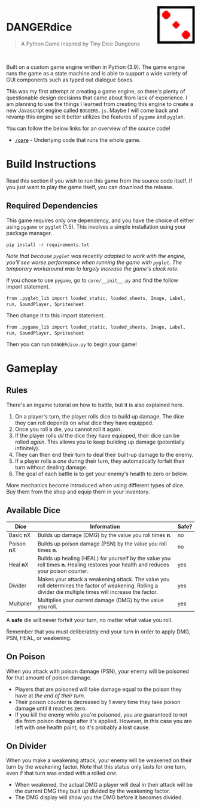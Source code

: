 <img src="docs/assets/icon.png" height="100" align="right" />

# DANGERdice

> A Python Game Inspired by Tiny Dice Dungeons

<br>

Built on a custom game engine written in Python (3.9). The game engine runs the game as a state machine and 
is able to support a wide variety of GUI components such as typed out dialogue boxes.

This was my first attempt at creating a game engine, so there's plenty of questionable design decisions 
that came about from lack of experience. I am planning to use the things I learned from creating this engine 
to create a new Javascript engine called `BOGGERS.js`. Maybe I will come back and revamp this engine so it
better utilizes the features of `pygame` and `pyglet`. 

You can follow the below links for an overview of the source code!

- [**`/core`**](docs/src/core.md) - Underlying code that runs the whole game.

# Build Instructions

Read this section if you wish to run this game from the source code itself. 
If you just want to play the game itself, you can download the release.

## Required Dependencies
This game requires only one dependency, and you have the choice of either using `pygame` or `pyglet` (1.5).
This involves a simple installation using your package manager.

```
pip install -r requirements.txt
```

_Note that because `pyglet` was recently adapted to work with the engine, you'll see worse performance 
when running the game with `pyglet`. The temporary workaround was to largely increase the game's clock rate._

If you chose to use `pygame`, go to `core/__init__.py` and find the follow import statement.
```
from .pyglet_lib import loaded_static, loaded_sheets, Image, Label, run, SoundPlayer, Spritesheet
```
Then change it to this import statement.
```
from .pygame_lib import loaded_static, loaded_sheets, Image, Label, run, SoundPlayer, Spritesheet
```

Then you can run `DANGERdice.py` to begin your game!

# Gameplay

## Rules

There's an ingame tutorial on how to battle, but it is also explained here.

1. On a player's turn, the player rolls dice to build up damage. The dice they can roll depends on what dice they have equipped. 
2. Once you roll a die, you cannot roll it again. 
3. If the player rolls _all_ the dice they have equipped, their dice can be rolled _again_. This allows you to keep building up damage (potentially infinitely).
4. They can then end their turn to deal their built-up damage to the enemy.
5. If a player rolls a _one_ during their turn, they automatically forfeit their turn without dealing damage.
5. The goal of each battle is to get your enemy's health to zero or below.

More mechanics become introduced when using different types of dice. Buy them from the shop and equip them in your inventory.

## Available Dice

Dice | Information | Safe?
---- | ----------- | -----
Basic **n**X | Builds up damage (DMG) by the value you roll times **n**. | no
Poison **n**X | Builds up poison damage (PSN) by the value you roll times **n**. | no
Heal **n**X | Builds up healing (HEAL) for yourself by the value you roll times **n**. Healing restores your health and reduces your poison counter. | yes
Divider | Makes your attack a weakening attack. The value you roll determines the factor of weakening. Rolling a divider die multiple times will increase the factor. | yes
Multiplier | Multiplies your current damage (DMG) by the value you roll. | yes

A **safe** die will never forfeit your turn, no matter what value you roll.

Remember that you must deliberately end your turn in order to apply DMG, PSN, HEAL, or weakening.

## On Poison

When you attack with poison damage (PSN), your enemy will be poisoned for that amount of poison damage.
- Players that are poisoned will take damage equal to the poison they have at _the end of their turn_.
- Their poison counter is decreased by 1 every time they take poison damage until it reaches zero.
- If you kill the enemy while you're poisoned, you are guaranteed to not die from poison damage after it's applied.
However, in this case you are left with one health point, so it's probably a lost cause.

## On Divider

When you make a weakening attack, your enemy will be weakened on their turn by the weakening factor. Note that this status only lasts for one turn, even if that turn was ended with a rolled _one_.
- When weakened, the actual DMG a player will deal in their attack will be the current DMG they built up divided by the weakening factor.
- The DMG display will show you the DMG before it becomes divided.
